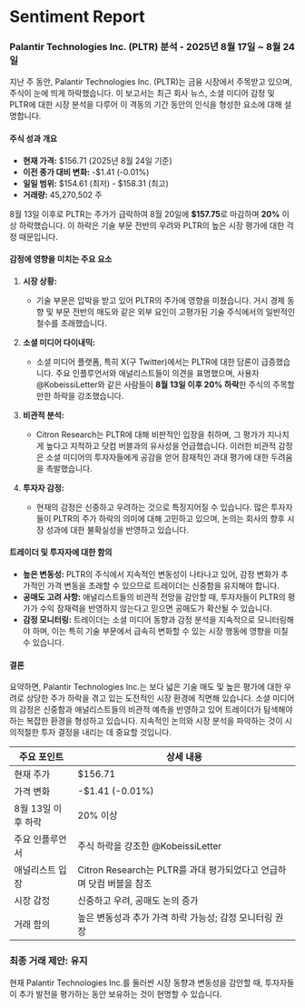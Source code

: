 # Sentiment Report

### Palantir Technologies Inc. (PLTR) 분석 - 2025년 8월 17일 ~ 8월 24일

지난 주 동안, Palantir Technologies Inc. (PLTR)는 금융 시장에서 주목받고 있으며, 주식이 눈에 띄게 하락했습니다. 이 보고서는 최근 회사 뉴스, 소셜 미디어 감정 및 PLTR에 대한 시장 분석을 다루어 이 격동의 기간 동안의 인식을 형성한 요소에 대해 설명합니다.

#### 주식 성과 개요

- **현재 가격:** $156.71 (2025년 8월 24일 기준)
- **이전 종가 대비 변화:** -$1.41 (-0.01%)
- **일일 범위:** $154.61 (최저) - $158.31 (최고)
- **거래량:** 45,270,502 주

8월 13일 이후로 PLTR는 주가가 급락하여 8월 20일에 **$157.75**로 마감하며 **20%** 이상 하락했습니다. 이 하락은 기술 부문 전반의 우려와 PLTR의 높은 시장 평가에 대한 걱정 때문입니다.

#### 감정에 영향을 미치는 주요 요소

1. **시장 상황:**
   - 기술 부문은 압박을 받고 있어 PLTR의 주가에 영향을 미쳤습니다. 거시 경제 동향 및 부문 전반의 매도와 같은 외부 요인이 고평가된 기술 주식에서의 일반적인 철수를 초래했습니다.

2. **소셜 미디어 다이내믹:**
   - 소셜 미디어 플랫폼, 특히 X(구 Twitter)에서는 PLTR에 대한 담론이 급증했습니다. 주요 인플루언서와 애널리스트들이 의견을 표명했으며, 사용자 @KobeissiLetter와 같은 사람들이 **8월 13일 이후 20% 하락**한 주식의 주목할 만한 하락을 강조했습니다.

3. **비관적 분석:**
   - Citron Research는 PLTR에 대해 비판적인 입장을 취하며, 그 평가가 지나치게 높다고 지적하고 닷컴 버블과의 유사성을 언급했습니다. 이러한 비관적 감정은 소셜 미디어의 투자자들에게 공감을 얻어 잠재적인 과대 평가에 대한 두려움을 촉발했습니다.

4. **투자자 감정:**
   - 현재의 감정은 신중하고 우려하는 것으로 특징지어질 수 있습니다. 많은 투자자들이 PLTR의 주가 하락의 의미에 대해 고민하고 있으며, 논의는 회사의 향후 시장 성과에 대한 불확실성을 반영하고 있습니다.

#### 트레이더 및 투자자에 대한 함의

- **높은 변동성:** PLTR의 주식에서 지속적인 변동성이 나타나고 있어, 감정 변화가 추가적인 가격 변동을 초래할 수 있으므로 트레이더는 신중함을 유지해야 합니다.
- **공매도 고려 사항:** 애널리스트들의 비관적 전망을 감안할 때, 투자자들이 PLTR의 평가가 수익 잠재력을 반영하지 않는다고 믿으면 공매도가 확산될 수 있습니다.
- **감정 모니터링:** 트레이더는 소셜 미디어 동향과 감정 분석을 지속적으로 모니터링해야 하며, 이는 특히 기술 부문에서 급속히 변화할 수 있는 시장 행동에 영향을 미칠 수 있습니다.

#### 결론

요약하면, Palantir Technologies Inc.는 보다 넓은 기술 매도 및 높은 평가에 대한 우려로 상당한 주가 하락을 겪고 있는 도전적인 시장 환경에 직면해 있습니다. 소셜 미디어의 감정은 신중함과 애널리스트들의 비관적 예측을 반영하고 있어 트레이더가 탐색해야 하는 복잡한 환경을 형성하고 있습니다. 지속적인 논의와 시장 분석을 파악하는 것이 시의적절한 투자 결정을 내리는 데 중요할 것입니다.

| **주요 포인트**              | **상세 내용**                                                                            |
|------------------------------|------------------------------------------------------------------------------------------|
| 현재 주가                    | $156.71                                                                                  |
| 가격 변화                   | -$1.41 (-0.01%)                                                                          |
| 8월 13일 이후 하락          | 20% 이상                                                                                 |
| 주요 인플루언서             | 주식 하락을 강조한 @KobeissiLetter                                                     |
| 애널리스트 입장              | Citron Research는 PLTR를 과대 평가되었다고 언급하며 닷컴 버블을 참조                   |
| 시장 감정                    | 신중하고 우려, 공매도 논의 증가                                                          |
| 거래 함의                    | 높은 변동성과 추가 가격 하락 가능성; 감정 모니터링 권장                                 |

### 최종 거래 제안: **유지** 

현재 Palantir Technologies Inc.를 둘러싼 시장 동향과 변동성을 감안할 때, 투자자들이 추가 발전을 평가하는 동안 보유하는 것이 현명할 수 있습니다.
